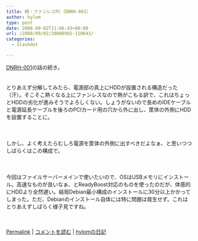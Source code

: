 ```yaml
---
title: 続・ファンレスPC（DNRH-001）
author: hylom
type: post
date: 2008-09-02T11:06:43+00:00
url: /2008/09/02/20080902-110643/
categories:
  - Slashdot

---
```

 [DNRH-001][1]の話の続き。  
</br>   
とりあえず分解してみたら、電源部の真上にHDDが設置される構造だった（汗）。そこそこ熱くなる上にファンレスなので熱がこもる訳で、これはちょっとHDDの劣化が進みそうでよろしくない。しょうがないので長めのIDEケーブルと電源延長ケーブルを後ろのPCIカード用の穴から外に出し、筐体の外側にHDDを設置することに。</br>  
</br>   
しかし、よく考えたらむしろ電源を筐体の外側に出すべきだよなぁ、と思いつつしばらくはこの構成で。</br>  
</br>   
今回はファイルサーバーメインで使いたいので、OSはUSBメモリにインストール。高速なものが良いなぁ、とReadyBoost対応のものを使ったのだが、体感的にHDDより全然遅い。結局Debian最小構成のインストールに30分以上かかってしまった。ただ、Debianのインストール自体には特に問題は発生せず。これはとりあえずしばらく様子見ですね。</br>  
</br> 

   [Permalink][2] |    [コメントを読む][3] |    [hylomの日記][4] 

</br>

 [1]: http://iosys.co.jp/shop/event/dnrh_001/index.htm
 [2]: http://slashdot.jp/~hylom/journal/451021
 [3]: http://slashdot.jp/~hylom/journal/451021#acomments
 [4]: http://slashdot.jp/~hylom/journal/